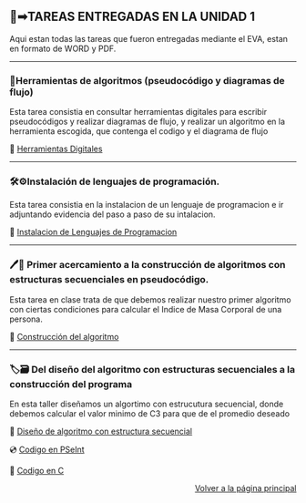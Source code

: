 ## 📁➡︎TAREAS ENTREGADAS EN LA UNIDAD 1

Aqui estan todas las tareas que fueron entregadas mediante el EVA, estan en formato de WORD y PDF.

---

### 📎Herramientas de algoritmos (pseudocódigo y diagramas de flujo)

Esta tarea consistia en consultar herramientas digitales para escribir pseudocódigos y realizar diagramas de flujo, y realizar un algoritmo en la herramienta escogida, que contenga el codigo y el diagrama de flujo

📄 [Herramientas Digitales](https://drive.google.com/file/d/1sJCkgg9YLm9DKAn2GsgUss0hvDFGE-8Y/view?usp=sharing)

---

### 🛠️⚙️Instalación de lenguajes de programación.

Esta tarea consistia en la instalacion de un lenguaje de programacion e ir adjuntando evidencia del paso a paso de su intalacion.

📄 [Instalacion de Lenguajes de Programacion](https://drive.google.com/file/d/1vkoSwpQhwfAQ1BL4DET6j3wzAryjnwnZ/view?usp=sharing)

---

### 🖊️🧾 Primer acercamiento a la construcción de algoritmos con estructuras secuenciales en pseudocódigo.

Esta tarea en clase trata de que debemos realizar nuestro primer algoritmo con ciertas condiciones para calcular el Indice de Masa Corporal de una persona.

📄 [Construcción del algoritmo](https://drive.google.com/file/d/1UgD5OPGkzfKdw-fPRkoGzuIxQxsRKjFm/view?usp=sharing)

---

### 🏷️🗃️ Del diseño del algoritmo con estructuras secuenciales a la construcción del programa

En esta taller diseñamos un algortimo con estrucutura secuencial, donde debemos calcular el valor minimo de C3 para que de el promedio deseado

📄 [Diseño de algoritmo con estructura secuencial](https://drive.google.com/file/d/1O_2Fj3cPKEU5BV-YwMxOA2ivuA9s5NWP/view?usp=sharing)

💿 [Codigo en PSeInt](https://drive.google.com/file/d/1QCyLEm3jzQIsPB98yKd0__8QzHTLg7XC/view?usp=sharing)

📖 [Codigo en C](https://drive.google.com/file/d/13l3zms6UnJRRCuap1ZqPDtCgLPGqWX6Y/view?usp=sharing)

<p align="right">
  <a href="index.md">Volver a la página principal</a>
</p>


